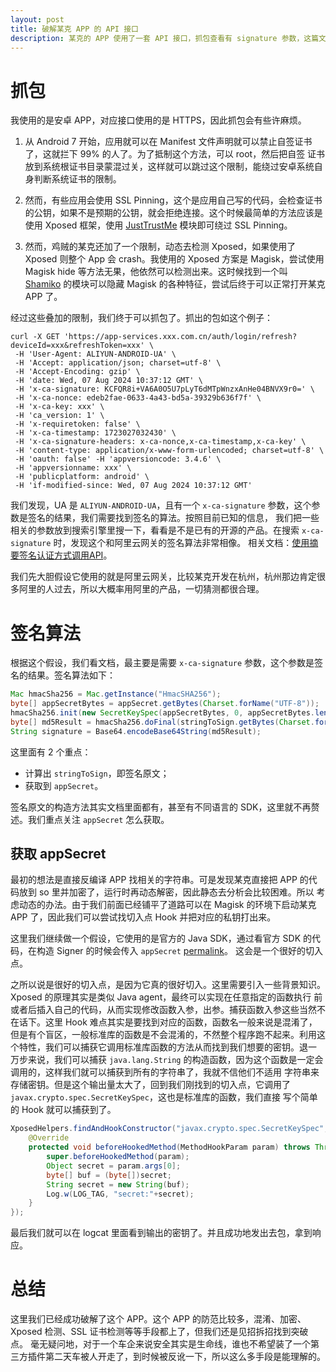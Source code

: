 ```yaml
---
layout: post
title: 破解某克 APP 的 API 接口
description: 某克的 APP 使用了一套 API 接口，抓包查看有 signature 参数，这篇文章将介绍如何破解这个参数
---
```


# 抓包

我使用的是安卓 APP，对应接口使用的是 HTTPS，因此抓包会有些许麻烦。

1. 从 Android 7 开始，应用就可以在 Manifest 文件声明就可以禁止自签证书了，这就拦下 99% 的人了。为了抵制这个方法，可以 root，然后把自签
  证书放到系统根证书目录蒙混过关，这样就可以跳过这个限制，能绕过安卓系统自身判断系统证书的限制。

2. 然而，有些应用会使用 SSL Pinning，这个是应用自己写的代码，会检查证书的公钥，如果不是预期的公钥，就会拒绝连接。这个时候最简单的方法应该是
  使用 Xposed 框架，使用 [JustTrustMe](https://github.com/Fuzion24/JustTrustMe) 模块即可绕过 SSL Pinning。

3. 然而，鸡贼的某克还加了一个限制，动态去检测 Xposed，如果使用了 Xposed 则整个 App 会 crash。我使用的 Xposed 方案是 Magisk，尝试使用
  Magisk hide 等方法无果，他依然可以检测出来。这时候找到一个叫 [Shamiko](https://www.magiskmodule.com/shamiko-magisk-module/)
  的模块可以隐藏 Magisk 的各种特征，尝试后终于可以正常打开某克 APP 了。

经过这些叠加的限制，我们终于可以抓包了。抓出的包如这个例子：

```shell
curl -X GET 'https://app-services.xxx.com.cn/auth/login/refresh?deviceId=xxx&refreshToken=xxx' \
 -H 'User-Agent: ALIYUN-ANDROID-UA' \
 -H 'Accept: application/json; charset=utf-8' \
 -H 'Accept-Encoding: gzip' \
 -H 'date: Wed, 07 Aug 2024 10:37:12 GMT' \
 -H 'x-ca-signature: KCFQR8i+VA6A0O5U7pLyT6dMTpWnzxAnHe04BNVX9r0=' \
 -H 'x-ca-nonce: edeb2fae-0633-4a43-bd5a-39329b636f7f' \
 -H 'x-ca-key: xxx' \
 -H 'ca_version: 1' \
 -H 'x-requiretoken: false' \
 -H 'x-ca-timestamp: 1723027032430' \
 -H 'x-ca-signature-headers: x-ca-nonce,x-ca-timestamp,x-ca-key' \
 -H 'content-type: application/x-www-form-urlencoded; charset=utf-8' \
 -H 'oauth: false' -H 'appversioncode: 3.4.6' \
 -H 'appversionname: xxx' \
 -H 'publicplatform: android' \
 -H 'if-modified-since: Wed, 07 Aug 2024 10:37:12 GMT'
```

我们发现，UA 是 `ALIYUN-ANDROID-UA`，且有一个 `x-ca-signature` 参数，这个参数是签名的结果，我们需要找到签名的算法。按照目前已知的信息，
我们把一些相关的参数放到搜索引擎里搜一下，看看是不是已有的开源的产品。在搜索 `x-ca-signature` 时，发现这个和阿里云网关的签名算法非常相像。
相关文档：[使用摘要签名认证方式调用API](https://www.alibabacloud.com/help/zh/api-gateway/traditional-api-gateway/user-guide/use-digest-authentication-to-call-an-api)。

我们先大胆假设它使用的就是阿里云网关，比较某克开发在杭州，杭州那边肯定很多阿里的人过去，所以大概率用阿里的产品，一切猜测都很合理。

# 签名算法

根据这个假设，我们看文档，最主要是需要 `x-ca-signature` 参数，这个参数是签名的结果。签名算法如下：

```java
Mac hmacSha256 = Mac.getInstance("HmacSHA256");
byte[] appSecretBytes = appSecret.getBytes(Charset.forName("UTF-8"));
hmacSha256.init(new SecretKeySpec(appSecretBytes, 0, appSecretBytes.length, "HmacSHA256"));
byte[] md5Result = hmacSha256.doFinal(stringToSign.getBytes(Charset.forName("UTF-8")));
String signature = Base64.encodeBase64String(md5Result);
```

这里面有 2 个重点：

- 计算出 `stringToSign`，即签名原文；
- 获取到 `appSecret`。

签名原文的构造方法其实文档里面都有，甚至有不同语言的 SDK，这里就不再赘述。我们重点关注 `appSecret` 怎么获取。

## 获取 appSecret

最初的想法是直接反编译 APP 找相关的字符串。可是发现某克直接把 APP 的代码放到 so 里并加密了，运行时再动态解密，因此静态去分析会比较困难。所以
考虑动态的办法。由于我们前面已经铺平了道路可以在 Magisk 的环境下启动某克 APP 了，因此我们可以尝试找切入点 Hook 并把对应的私钥打出来。

这里我们继续做一个假设，它使用的是官方的 Java SDK，通过看官方 SDK 的代码，在构造 Signer 的时候会传入 `appSecret` 
[permalink](https://github.com/aliyun/apigateway-sdk-core/blob/13fb5ee76a3c9241972a023193a6f3381ecf18e3/src/main/java/com/alibaba/cloudapi/sdk/signature/HMacSHA256SignerFactory.java#L45)。
这会是一个很好的切入点。

之所以说是很好的切入点，是因为它真的很好切入。这里需要引入一些背景知识。Xposed 的原理其实是类似 Java agent，最终可以实现在任意指定的函数执行
前或者后插入自己的代码，从而实现修改函数入参，出参。捕获函数入参这些当然不在话下。这里 Hook 难点其实是要找到对应的函数，函数名一般来说是混淆了，
但是有个盲区，一般标准库的函数是不会混淆的，不然整个程序跑不起来。利用这个特性，我们可以捕获它调用标准库函数的方法从而找到我们想要的密钥。退一
万步来说，我们可以捕获 `java.lang.String` 的构造函数，因为这个函数是一定会调用的，这样我们就可以捕获到所有的字符串了，我就不信他们不适用
字符串来存储密钥。但是这个输出量太大了，回到我们刚找到的切入点，它调用了 `javax.crypto.spec.SecretKeySpec`，这也是标准库的函数，我们直接
写个简单的 Hook 就可以捕获到了。

```java
XposedHelpers.findAndHookConstructor("javax.crypto.spec.SecretKeySpec", lpparam.classLoader, "byte[]", "int", "int", String.class, new XC_MethodHook() {
    @Override
    protected void beforeHookedMethod(MethodHookParam param) throws Throwable {
        super.beforeHookedMethod(param);
        Object secret = param.args[0];
        byte[] buf = (byte[])secret;
        String secret = new String(buf);
        Log.w(LOG_TAG, "secret:"+secret);
    }
});
```

最后我们就可以在 logcat 里面看到输出的密钥了。并且成功地发出去包，拿到响应。

# 总结

这里我们已经成功破解了这个 APP。这个 APP 的防范比较多，混淆、加密、Xposed 检测、SSL 证书检测等等手段都上了，但我们还是见招拆招找到突破点。
毫无疑问地，对于一个车企来说安全其实是生命线，谁也不希望装了一个第三方插件第二天车被人开走了，到时候被反讹一下，所以这么多手段是能理解的。

